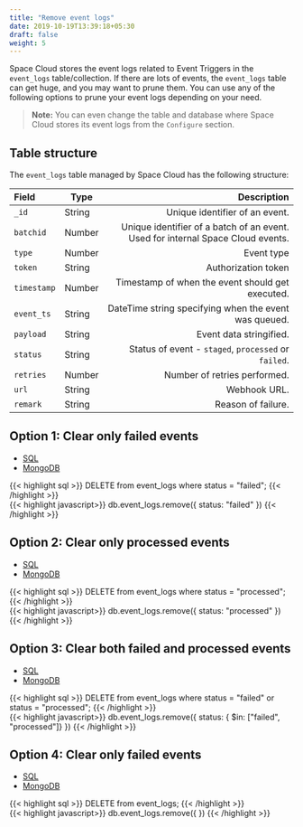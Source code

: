 ```yaml
---
title: "Remove event logs"
date: 2019-10-19T13:39:18+05:30
draft: false
weight: 5
---
```


Space Cloud stores the event logs related to Event Triggers in the `event_logs` table/collection. If there are lots of events, the `event_logs` table can get huge, and you may want to prune them. You can use any of the following options to prune your event logs depending on your need.

> **Note:** You can even change the table and database where Space Cloud stores its event logs from the `Configure` section.

## Table structure

The `event_logs` table managed by Space Cloud has the following structure:

| Field             | Type   |                                                                     Description |
|:------------------|--------|--------------------------------------------------------------------------------:|
| `_id`             | String |                                                  Unique identifier of an event. |
| `batchid`         | Number | Unique identifier of a batch of an event. Used for internal Space Cloud events. |
| `type`            | Number |                                                                      Event type |
| `token`           | String |                                                             Authorization token |
| `timestamp`       | Number |                                Timestamp of when the event should get executed. |
| `event_ts`        | String |                           DateTime string specifying when the event was queued. |
| `payload`         | String |                                                         Event data stringified. |
| `status`          | String |                            Status of event - `staged`, `processed` or `failed`. |
| `retries`         | Number |                                                    Number of retries performed. |
| `url`             | String |                                                                    Webhook URL. |
| `remark`          | String |                                                              Reason of failure. |

## Option 1: Clear only failed events

<div class="row tabs-wrapper">
  <div class="col s12" style="padding:0">
    <ul class="tabs">
      <li class="tab col s2"><a class="active" href="#option1-sql">SQL</a></li>
      <li class="tab col s2"><a href="#option1-mongo">MongoDB</a></li>
    </ul>
  </div>
  <div id="option1-sql" class="col s12" style="padding:0">
{{< highlight sql >}}
DELETE from event_logs where status = "failed";
{{< /highlight >}}   
  </div>
  <div id="option1-mongo" class="col s12" style="padding:0">
{{< highlight javascript>}}
db.event_logs.remove({ status: "failed" })
{{< /highlight >}}  
  </div>
</div>

## Option 2: Clear only processed events

<div class="row tabs-wrapper">
  <div class="col s12" style="padding:0">
    <ul class="tabs">
      <li class="tab col s2"><a class="active" href="#option2-sql">SQL</a></li>
      <li class="tab col s2"><a href="#option2-mongo">MongoDB</a></li>
    </ul>
  </div>
  <div id="option2-sql" class="col s12" style="padding:0">
{{< highlight sql >}}
DELETE from event_logs where status = "processed";
{{< /highlight >}}   
  </div>
  <div id="option2-mongo" class="col s12" style="padding:0">
{{< highlight javascript>}}
db.event_logs.remove({ status: "processed" })
{{< /highlight >}}  
  </div>
</div>

## Option 3: Clear both failed and processed events

<div class="row tabs-wrapper">
  <div class="col s12" style="padding:0">
    <ul class="tabs">
      <li class="tab col s2"><a class="active" href="#option3-sql">SQL</a></li>
      <li class="tab col s2"><a href="#option3-mongo">MongoDB</a></li>
    </ul>
  </div>
  <div id="option3-sql" class="col s12" style="padding:0">
{{< highlight sql >}}
DELETE from event_logs where status = "failed" or status = "processed";
{{< /highlight >}}   
  </div>
  <div id="option3-mongo" class="col s12" style="padding:0">
{{< highlight javascript>}}
db.event_logs.remove({ status: { $in: ["failed", "processed"]} })
{{< /highlight >}}  
  </div>
</div>

## Option 4: Clear only failed events

<div class="row tabs-wrapper">
  <div class="col s12" style="padding:0">
    <ul class="tabs">
      <li class="tab col s2"><a class="active" href="#option4-sql">SQL</a></li>
      <li class="tab col s2"><a href="#option4-mongo">MongoDB</a></li>
    </ul>
  </div>
  <div id="option4-sql" class="col s12" style="padding:0">
{{< highlight sql >}}
DELETE from event_logs;
{{< /highlight >}}   
  </div>
  <div id="option4-mongo" class="col s12" style="padding:0">
{{< highlight javascript>}}
db.event_logs.remove({ })
{{< /highlight >}}  
  </div>
</div>